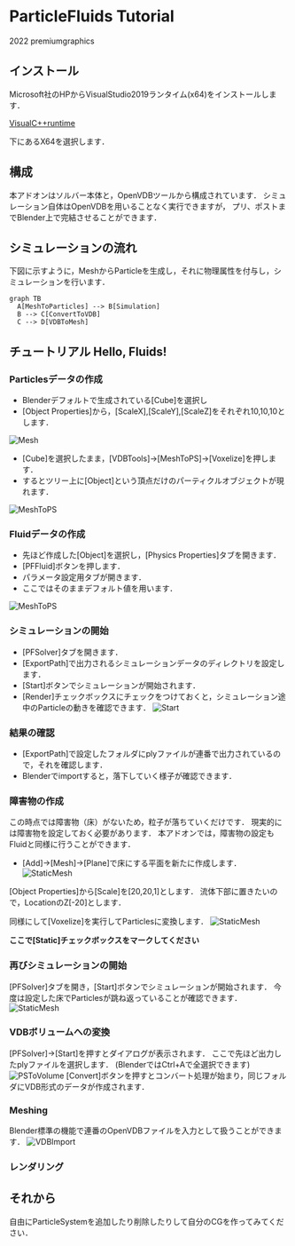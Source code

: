 # ParticleFluids Tutorial

2022 premiumgraphics

## インストール
Microsoft社のHPからVisualStudio2019ランタイム(x64)をインストールします．

[VisualC++runtime](https://docs.microsoft.com/ja-jp/cpp/windows/latest-supported-vc-redist?view=msvc-170
 "VisualC++runtime")

下にあるX64を選択します．

## 構成
本アドオンはソルバー本体と，OpenVDBツールから構成されています．
シミュレーション自体はOpenVDBを用いることなく実行できますが，
プリ、ポストまでBlender上で完結させることができます．

## シミュレーションの流れ
下図に示すように，MeshからParticleを生成し，それに物理属性を付与し，シミュレーションを行います．

```mermaid
graph TB
  A[MeshToParticles] --> B[Simulation]
  B --> C[ConvertToVDB]
  C --> D[VDBToMesh]
```


## チュートリアル Hello, Fluids!

### Particlesデータの作成

- Blenderデフォルトで生成されている[Cube]を選択し
- [Object Properties]から，[ScaleX],[ScaleY],[ScaleZ]をそれぞれ10,10,10とします．


![Mesh](./images/Mesh.png) 

- [Cube]を選択したまま，[VDBTools]->[MeshToPS]->[Voxelize]を押します．
- するとツリー上に[Object]という頂点だけのパーティクルオブジェクトが現れます．

![MeshToPS](./images/MeshToPS.png) 

### Fluidデータの作成

- 先ほど作成した[Object]を選択し，[Physics Properties]タブを開きます．
- [PFFluid]ボタンを押します．
- パラメータ設定用タブが開きます．
- ここではそのままデフォルト値を用います．

![MeshToPS](./images/Fluid.png) 

### シミュレーションの開始

 - [PFSolver]タブを開きます．
 - [ExportPath]で出力されるシミュレーションデータのディレクトリを設定します．
 - [Start]ボタンでシミュレーションが開始されます．
 - [Render]チェックボックスにチェックをつけておくと，シミュレーション途中のParticleの動きを確認できます．
![Start](./images/Start.PNG) 

### 結果の確認

 - [ExportPath]で設定したフォルダにplyファイルが連番で出力されているので，それを確認します．
 - Blenderでimportすると，落下していく様子が確認できます．

### 障害物の作成
この時点では障害物（床）がないため，粒子が落ちていくだけです．
現実的には障害物を設定しておく必要があります．
本アドオンでは，障害物の設定もFluidと同様に行うことができます．

- [Add]->[Mesh]->[Plane]で床にする平面を新たに作成します．
![StaticMesh](./images/StaticMesh.png) 

[Object Properties]から[Scale]を[20,20,1]とします．
流体下部に置きたいので，LocationのZ[-20]とします．

同様にして[Voxelize]を実行してParticlesに変換します．
![StaticMesh](./images/StaticPS.png) 

**ここで[Static]チェックボックスをマークしてください**

### 再びシミュレーションの開始
[PFSolver]タブを開き，[Start]ボタンでシミュレーションが開始されます．
今度は設定した床でParticlesが跳ね返っていることが確認できます．
![StaticMesh](./images/StaticEnd.png) 

### VDBボリュームへの変換
[PFSolver]->[Start]を押すとダイアログが表示されます．
ここで先ほど出力したplyファイルを選択します．
(BlenderではCtrl+Aで全選択できます)
![PSToVolume](./images/PSToVolume.png) 
[Convert]ボタンを押すとコンバート処理が始まり，同じフォルダにVDB形式のデータが作成されます．

### Meshing
Blender標準の機能で連番のOpenVDBファイルを入力として扱うことができます．
![VDBImport](./images/VDBImport.PNG) 

### レンダリング



## それから
自由にParticleSystemを追加したり削除したりして自分のCGを作ってみてください．